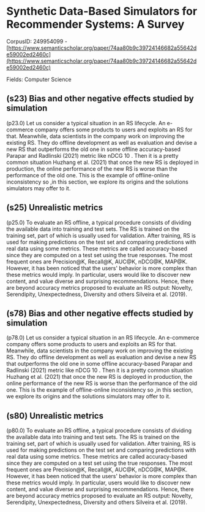 # Synthetic Data-Based Simulators for Recommender Systems: A Survey

CorpusID: 249954099 - [https://www.semanticscholar.org/paper/74aa80b9c39724146682a55642de59002ed2460c](https://www.semanticscholar.org/paper/74aa80b9c39724146682a55642de59002ed2460c)

Fields: Computer Science

## (s23) Bias and other negative effects studied by simulation
(p23.0) Let us consider a typical situation in an RS lifecycle. An e-commerce company offers some products to users and exploits an RS for that. Meanwhile, data scientists in the company work on improving the existing RS. They do offline development as well as evaluation and devise a new RS that outperforms the old one in some offline accuracy-based Parapar and Radlinski (2021) metric like nDCG 10 . Then it is a pretty common situation Huzhang et al. (2021) that once the new RS is deployed in production, the online performance of the new RS is worse than the performance of the old one. This is the example of offline-online inconsistency so ,in this section, we explore its origins and the solutions simulators may offer to it.
## (s25) Unrealistic metrics
(p25.0) To evaluate an RS offline, a typical procedure consists of dividing the available data into training and test sets. The RS is trained on the training set, part of which is usually used for validation. After training, RS is used for making predictions on the test set and comparing predictions with real data using some metrics. These metrics are called accuracy-based since they are computed on a test set using the true responses. The most frequent ones are Precision@K, Recall@K, AUC@K, nDCG@K, MAP@K. However, it has been noticed that the users' behavior is more complex than these metrics would imply. In particular, users would like to discover new content, and value diverse and surprising recommendations. Hence, there are beyond accuracy metrics proposed to evaluate an RS output: Novelty, Serendipity, Unexpectedness, Diversity and others Silveira et al. (2019).
## (s78) Bias and other negative effects studied by simulation
(p78.0) Let us consider a typical situation in an RS lifecycle. An e-commerce company offers some products to users and exploits an RS for that. Meanwhile, data scientists in the company work on improving the existing RS. They do offline development as well as evaluation and devise a new RS that outperforms the old one in some offline accuracy-based Parapar and Radlinski (2021) metric like nDCG 10 . Then it is a pretty common situation Huzhang et al. (2021) that once the new RS is deployed in production, the online performance of the new RS is worse than the performance of the old one. This is the example of offline-online inconsistency so ,in this section, we explore its origins and the solutions simulators may offer to it.
## (s80) Unrealistic metrics
(p80.0) To evaluate an RS offline, a typical procedure consists of dividing the available data into training and test sets. The RS is trained on the training set, part of which is usually used for validation. After training, RS is used for making predictions on the test set and comparing predictions with real data using some metrics. These metrics are called accuracy-based since they are computed on a test set using the true responses. The most frequent ones are Precision@K, Recall@K, AUC@K, nDCG@K, MAP@K. However, it has been noticed that the users' behavior is more complex than these metrics would imply. In particular, users would like to discover new content, and value diverse and surprising recommendations. Hence, there are beyond accuracy metrics proposed to evaluate an RS output: Novelty, Serendipity, Unexpectedness, Diversity and others Silveira et al. (2019).
